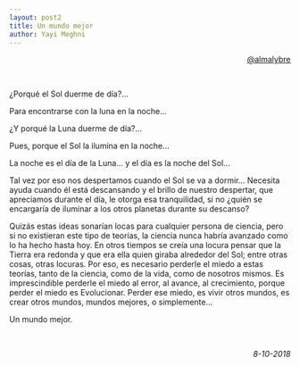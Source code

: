 ```yaml
---
layout: post2
title: Un mundo mejor  
author: Yayi Meghni
---
```

<div>
 <p style="text-align:right;">
   <a href="https://www.instagram.com/almalybre">@almalybre</a>
  </p>
</div>

<br>


¿Porqué el Sol duerme de día?...

Para encontrarse con la luna en la noche...

¿Y porqué la Luna duerme de día?...

Pues, porque el Sol la ilumina en la noche...

La noche es el día de la Luna... y el día es la noche del Sol...

Tal vez por eso nos despertamos cuando el Sol se va a dormir... Necesita ayuda cuando él está descansando y el brillo de nuestro despertar, que apreciamos durante el día, le otorga esa tranquilidad, si no ¿quién se encargaría de iluminar a los otros planetas durante su descanso?

Quizás estas ideas sonarían locas para cualquier persona de ciencia, pero si no existieran este tipo de teorías, la ciencia nunca habría avanzado como lo ha hecho hasta hoy. En otros tiempos se creía una locura pensar que la Tierra era redonda y que era ella quien giraba alrededor del Sol; entre otras cosas, otras locuras. Por eso, es necesario perderle el miedo a estas teorías, tanto de la ciencia, como de la vida, como de nosotros mismos. Es imprescindible perderle el miedo al error, al avance, al crecimiento, porque perder el miedo es
Evolucionar. Perder ese miedo, es vivir otros mundos, es crear otros mundos, mundos
mejores, o simplemente...

Un mundo mejor.

<br>

<div>
 <p style="text-align:right;"> <em> 8-10-2018 </em> </p>
</div>

<br>
